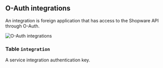 O-Auth integrations
---------------------------------------

An integration is foreign application that has access to the Shopware API through O-Auth.

![O-Auth integrations](dist/erm-shopware-core-system-integration.svg)


### Table `integration`

A service integration authentication key.


